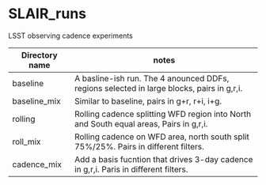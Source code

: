 # SLAIR_runs
LSST observing cadence experiments


| Directory name | notes |
|------ | ------ |
| baseline | A basline-ish run. The 4 anounced DDFs, regions selected in large blocks, pairs in g,r,i. |
| baseline_mix | Similar to baseline, pairs in g+r, r+i, i+g. |
| rolling | Rolling cadence splitting WFD region into North and South equal areas, Pairs in g,r,i.|
| roll_mix | Rolling cadence on WFD area, north south split 75%/25%. Pairs in different filters. |
| cadence_mix | Add a basis fucntion that drives 3-day cadence in g,r,i. Paris in different filters. |
